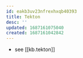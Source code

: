 ```yaml
---
id: eakb3uv23nfrexhxqb40393
title: Tekton
desc: ''
updated: 1687161075040
created: 1687161042842
---
```


* see [[kb.tekton]]